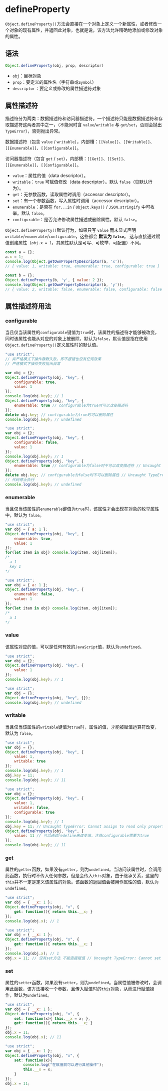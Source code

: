 # defineProperty

`Object.defineProperty()`方法会直接在一个对象上定义一个新属性，或者修改一个对象的现有属性，并返回此对象，也就是说，该方法允许精确地添加或修改对象的属性。

## 语法

```js
Object.defineProperty(obj, prop, descriptor)
```

- `obj`：目标对象
- `prop`：要定义的属性名（字符串或`Symbol`）
- `descriptor`：要定义或修改的属性描述符对象

## 属性描述符

描述符分为两类：数据描述符和访问器描述符。一个描述符只能是数据描述符和存取描述符这两者其中之一，（不能同时含 `value`/`writable` 与 `get`/`set`，否则会抛出 `TypeError`），否则抛出异常。

数据描述符（包含 `value` / `writable`），内部槽：`[[Value]]`、`[[Writable]]`、`[[Enumerable]]`、`[[Configurable]]`。

访问器描述符（包含 `get` / `set`），内部槽：`[[Get]]`、`[[Set]]`、`[[Enumerable]]`、`[[Configurable]]`。

- `value`：属性的值（data descriptor）。
- `writable`：`true` 可赋值修改（data descriptor）。默认 `false`（见默认行为）。
- `get`：无参数函数，读取属性时调用（accessor descriptor）。
- `set`：有一个参数函数，写入属性时调用（accessor descriptor）。
- `enumerable`：是否在 `for...in` / `Object.keys()` / `JSON.stringify` 中可枚举。默认 `false`。
- `configurable`：是否允许修改属性描述或删除属性。默认 `false`。

`Object.defineProperty()`默认行为，如果只写 `value` 而未显式声明 `writable`/`enumerable`/`configurable`，这些都会 **默认为 `false`**。
 这与直接通过赋值创建属性（`obj.x = 1`，其属性默认是可写、可枚举、可配置）不同。

```js
const a = {};
a.x = 1;
console.log(Object.getOwnPropertyDescriptor(a, 'x'));
// { value: 1, writable: true, enumerable: true, configurable: true }

const b = {};
Object.defineProperty(b, 'y', { value: 2 });
console.log(Object.getOwnPropertyDescriptor(b, 'y'));
// { value: 2, writable: false, enumerable: false, configurable: false }
```

## 属性描述符用法

### configurable

当且仅当该属性的`configurable`键值为`true`时，该属性的描述符才能够被改变，同时该属性也能从对应的对象上被删除，默认为`false`，默认值是指在使用`Object.defineProperty()`定义属性时的默认值。

```js
"use strict";
// 非严格模式下操作静默失败，即不报错也没有任何效果
// 严格模式下操作失败抛出异常

var obj = {};
Object.defineProperty(obj, "key", {
    configurable: true,
    value: 1
});
console.log(obj.key); // 1
Object.defineProperty(obj, "key", {
    enumerable: true // configurable为true时可以改变描述符
});
delete obj.key; // configurable为true时可以删除属性
console.log(obj.key); // undefined
```

```js
"use strict";
var obj = {};
Object.defineProperty(obj, "key", {
    configurable: false,
    value: 1
});
console.log(obj.key); // 1
Object.defineProperty(obj, "key", {
    enumerable: true // configurable为false时不可以改变描述符 // Uncaught TypeError: Cannot redefine property: key
});
delete obj.key; // configurable为false时不可以删除属性 // Uncaught TypeError: Cannot delete property 'key' of #<Object>
// 代码停止执行
console.log(obj.key); // undefined
```

### enumerable

当且仅当该属性的`enumerable`键值为`true`时，该属性才会出现在对象的枚举属性中，默认为 `false`。

```javascript
"use strict";
var obj = { a: 1 };
Object.defineProperty(obj, "key", {
    enumerable: true,
    value: 1
});
for(let item in obj) console.log(item, obj[item]); 
/* 
  a 1
  key 1
*/
```

```js
"use strict";
var obj = { a: 1 };
Object.defineProperty(obj, "key", {
    enumerable: false,
    value: 1
});
for(let item in obj) console.log(item, obj[item]); 
/* 
  a 1
*/
```

### value

该属性对应的值，可以是任何有效的`JavaScript`值，默认为`undefined`。

```js
"use strict";
var obj = {};
Object.defineProperty(obj, "key", {
    value: 1
});
console.log(obj.key); // 1
```

```js
"use strict";
var obj = {};
Object.defineProperty(obj, "key", {});
console.log(obj.key); // undefined
```

### writable

当且仅当该属性的`writable`键值为`true`时，属性的值，才能被赋值运算符改变，默认为 `false`。

```js
"use strict";
var obj = {};
Object.defineProperty(obj, "key", {
    value: 1,
    writable: true
});
console.log(obj.key); // 1
obj.key = 11;
console.log(obj.key); // 11
```

```js
"use strict";
var obj = {};
Object.defineProperty(obj, "key", {
    value: 1,
    writable: false,
    configurable: true
});
console.log(obj.key); // 1
obj.key = 11; // Uncaught TypeError: Cannot assign to read only property 'key' of object '#<Object>'
Object.defineProperty(obj, "key", {
    value: 11 // 可以通过redefine来改变值，注意configurable需要为true
});
console.log(obj.key); // 11
```

### get

属性的`getter`函数，如果没有`getter`，则为`undefined`。当访问该属性时，会调用此函数，执行时不传入任何参数，但是会传入`this`对象，由于继承关系，这里的`this`并不一定是定义该属性的对象。该函数的返回值会被用作属性的值，默认为`undefined`。

```js
"use strict";
var obj = { __x: 1 };
Object.defineProperty(obj, "x", {
    get: function(){ return this.__x; }
});
console.log(obj.x); // 1
```

```js
"use strict";
var obj = { __x: 1 };
Object.defineProperty(obj, "x", {
    get: function(){ return this.__x; }
});
console.log(obj.x); // 1
obj.x = 11; // 没有set方法 不能直接赋值 // Uncaught TypeError: Cannot set property x of #<Object> which has only a getter
```

### set

属性的`setter`函数，如果没有`setter`，则为`undefined`。当属性值被修改时，会调用此函数，该方法接收一个参数，且传入赋值时的`this`对象，从而进行赋值操作，默认为`undefined`。

```js
"use strict";
var obj = { __x: 1 };
Object.defineProperty(obj, "x", {
    set: function(x){ this.__x = x; },
    get: function(){ return this.__x; }
});
obj.x = 11;
console.log(obj.x); // 11
```

```js
"use strict";
var obj = { __x: 1 };
Object.defineProperty(obj, "x", {
    set: function(x){ 
        console.log("在赋值前可以进行其他操作");
        this.__x = x; 
    }
});
obj.x = 11;
```

